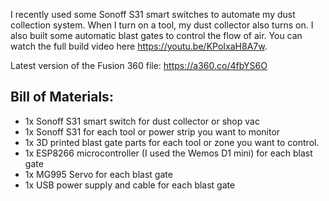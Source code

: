 I recently used some Sonoff S31 smart switches to automate my dust collection system. When I turn on a tool, my dust collector also turns on. I also built some automatic blast gates to control the flow of air. You can watch the full build video here https://youtu.be/KPoIxaH8A7w. 

Latest version of the Fusion 360 file: https://a360.co/4fbYS6O

## Bill of Materials:
- 1x Sonoff S31 smart switch for dust collector or shop vac
- 1x Sonoff S31 for each tool or power strip you want to monitor
- 1x 3D printed blast gate parts for each tool or zone you want to control. 
- 1x ESP8266 microcontroller (I used the Wemos D1 mini) for each blast gate
- 1x MG995 Servo for each blast gate
- 1x USB power supply and cable for each blast gate
